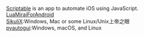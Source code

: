 [Scriptable](https://scriptable.app/) is an app to automate iOS using JavaScript.  
[LuaMiraiForAndroid](https://github.com/only52607/LuaMiraiForAndroid)  
[SikuliX](https://github.com/RaiMan/SikuliX1):Windows, Mac or some Linux/Unix上帝之眼    
[pyautogui](https://github.com/asweigart/pyautogui):Windows, macOS, and Linux  
